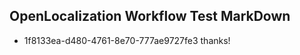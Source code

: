 ## OpenLocalization Workflow Test MarkDown
* 1f8133ea-d480-4761-8e70-777ae9727fe3 thanks!

<!--HONumber=Aug16_HO4-->


